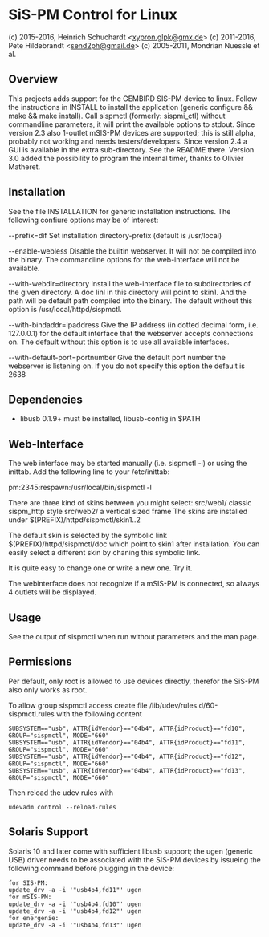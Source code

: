 SiS-PM Control for Linux
========================
(c) 2015-2016, Heinrich Schuchardt &lt;xypron.glpk@gmx.de&gt;
(c) 2011-2016, Pete Hildebrandt &lt;send2ph@gmail.de&gt;
(c) 2005-2011, Mondrian Nuessle et al.

Overview
--------
This projects adds support for the GEMBIRD SIS-PM device to linux.
Follow the instructions in INSTALL to install the application
(generic configure && make && make install).
Call sispmctl (formerly: sispmi\_ctl) without commandline parameters,
it will print the available options to stdout.
Since version 2.3 also 1-outlet mSIS-PM devices are supported; this is still
alpha, probably not working and needs testers/developers.
Since version 2.4 a GUI is available in the extra sub-directory. See the
README there.
Version 3.0 added the possibility to program the internal timer, thanks to
Olivier Matheret.


Installation
------------

See the file INSTALLATION for generic installation instructions.
The following confiure options may be of interest:

--prefix=dif
        Set installation directory-prefix (default is /usr/local)

--enable-webless
        Disable the builtin webserver. It will not be compiled into
        the binary. The commandline options for the web-interface will
        not be available.

--with-webdir=directory
        Install the web-interface file to subdirectories of the
        given directory. A doc linl in this directory will point
        to skin1. And the path will be default path compiled into
        the binary.
        The default without this option is /usr/local/httpd/sispmctl.

--with-bindaddr=ipaddress
        Give the IP address (in dotted decimal form, i.e. 127.0.0.1) for
        the default interface that the webserver accepts connections on.
        The default without this option is to use all available interfaces.

--with-default-port=portnumber
        Give the default port number the webserver is listening on.
        If you do not specify this option the default is 2638

Dependencies
------------
- libusb 0.1.9+ must be installed, libusb-config in $PATH


Web-Interface
------------
The web interface may be started manually (i.e. sispmctl -l)
or using the inittab. Add the following line to your /etc/inittab:

pm:2345:respawn:/usr/local/bin/sispmctl -l

There are three kind of skins between you might select:
	src/web1/	classic sispm_http style
	src/web2/	a vertical sized frame
The skins are installed under
$(PREFIX)/httpd/sispmctl/skin1..2

The default skin is selected by the symbolic link
$(PREFIX)/httpd/sispmctl/doc which point to skin1 after
installation. You can easily select a different skin by
chaning this symbolic link.

It is quite easy to change one or write a new one. Try it.

The webinterface does not recognize if a mSIS-PM is connected, so always 4
outlets will be displayed.

Usage
-----
See the output of sispmctl when run without parameters and the man page.

Permissions
-----------

Per default, only root is allowed to use devices directly, therefor the SiS-PM
also only works as root.

To allow group sispmctl access create file /lib/udev/rules.d/60-sispmctl.rules
with the following content

    SUBSYSTEM=="usb", ATTR{idVendor}=="04b4", ATTR{idProduct}=="fd10", GROUP="sispmctl", MODE="660"
    SUBSYSTEM=="usb", ATTR{idVendor}=="04b4", ATTR{idProduct}=="fd11", GROUP="sispmctl", MODE="660"
    SUBSYSTEM=="usb", ATTR{idVendor}=="04b4", ATTR{idProduct}=="fd12", GROUP="sispmctl", MODE="660"
    SUBSYSTEM=="usb", ATTR{idVendor}=="04b4", ATTR{idProduct}=="fd13", GROUP="sispmctl", MODE="660"

Then reload the udev rules with

    udevadm control --reload-rules

Solaris Support
---------------
Solaris 10 and later come with sufficient libusb support; the ugen (generic USB)
driver needs to be associated with the SIS-PM devices by issueing the following
command before plugging in the device:

    for SIS-PM:
	update_drv -a -i '"usb4b4,fd11"' ugen
    for mSIS-PM:
	update_drv -a -i '"usb4b4,fd10"' ugen
	update_drv -a -i '"usb4b4,fd12"' ugen
    for energenie:
	update_drv -a -i '"usb4b4,fd13"' ugen
